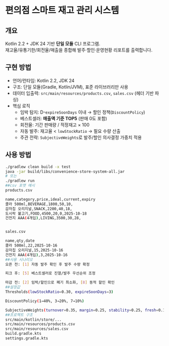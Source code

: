 # 편의점 스마트 재고 관리 시스템

## 개요
Kotlin 2.2 + JDK 24 기반 **단일 모듈** CLI 프로그램.  
재고율/유통기한/회전율/매출을 종합해 발주·할인·운영현황 리포트를 출력합니다.

## 구현 방법
- 언어/런타임: Kotlin 2.2, JDK 24
- 구조: 단일 모듈(Gradle, Kotlin/JVM), 표준 라이브러리만 사용
- 데이터 입출력: `src/main/resources/products.csv`, `sales.csv` (헤더 기반 파싱)
- 핵심 로직
  - 임박 탐지: D-`expireSoonDays` 이내 → 할인 정책(`DiscountPolicy`)
  - 베스트셀러: **매출액 기준 TOP5** (판매 0도 포함)
  - 회전율: 기간 판매량 / 적정재고 × 100
  - 자동 발주: 재고율 < `lowStockRatio` → 필요 수량 산출
  - 주관 전략: `SubjectiveWeights`로 발주/할인 의사결정 가중치 적용

## 사용 방법
```bash
./gradlew clean build -x test
java -jar build/libs/convenience-store-system-all.jar
# 또는
./gradlew run
##csv 포맷 예시
products.csv

name,category,price,ideal,current,expiry
콜라 500ml,BEVERAGE,1800,50,10,
감자칩 오리지널,SNACK,2200,40,18,
도시락 불고기,FOOD,4500,20,0,2025-10-18
건전지 AAA(4개입),LIVING,3500,30,28,


sales.csv

name,qty,date
콜라 500ml,22,2025-10-16
감자칩 오리지널,15,2025-10-16
건전지 AAA(4개입),3,2025-10-16
##사용 시나리오
오픈 전: [1] 자동 발주 확인 후 발주 수량 확정

피크 후: [5] 베스트셀러로 진열/발주 우선순위 조정

마감 전: [2] 임박/할인으로 폐기 최소화, [8] 동적 할인 확인
##설정값
Thresholds(lowStockRatio=0.30, expireSoonDays=3)

DiscountPolicy(1→40%, 3→20%, 7→10%)

SubjectiveWeights(turnover=0.35, margin=0.25, stability=0.25, fresh=0.15)
##프로젝트 구조
src/main/kotlin/store/...
src/main/resources/products.csv
src/main/resources/sales.csv
build.gradle.kts
settings.gradle.kts
